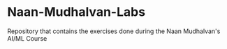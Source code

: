 # Naan-Mudhalvan-Labs
Repository that contains the exercises done during the Naan Mudhalvan's AI/ML Course
